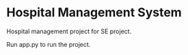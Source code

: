 # Hospital Management System

Hospital management project for SE project.

Run app.py to run the project.
